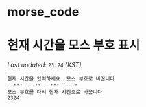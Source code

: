 # morse_code
# 현재 시간을 모스 부호 표시
<!-- MORSE_TIME_START -->
_Last updated: `23:24` (KST)_

```
현재 시간을 입력하세요. 모스 부호로 바꿉니다
..--- ...-- ..--- ....-
모스 부호를 다시 현재 시간으로 바꿉니다
2324
```
<!-- MORSE_TIME_END -->
